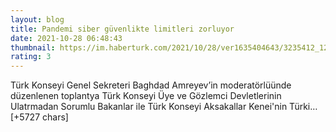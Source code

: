 ```yaml
--- 
layout: blog
title: Pandemi siber güvenlikte limitleri zorluyor
date: 2021-10-28 06:48:43
thumbnail: https://im.haberturk.com/2021/10/28/ver1635404643/3235412_1200x627.jpg
rating: 3
---
```

Türk Konseyi Genel Sekreteri Baghdad Amreyev’in moderatörlüünde düzenlenen toplantya Türk Konseyi Üye ve Gözlemci Devletlerinin Ulatrmadan Sorumlu Bakanlar ile Türk Konseyi Aksakallar Kenei'nin Türki… [+5727 chars]